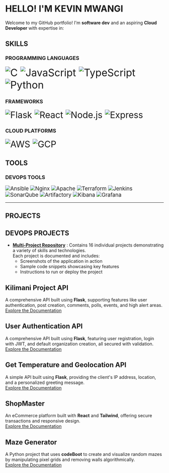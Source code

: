 # HELLO! I'M KEVIN MWANGI
Welcome to my GitHub portfolio! I'm **software dev** and an aspiring **Cloud Developer** with expertise in:
## SKILLS
### **PROGRAMMING LANGUAGES**
<span style="font-size:2rem;">![C](https://img.shields.io/badge/-C-blue) ![JavaScript](https://img.shields.io/badge/-JavaScript-yellow) ![TypeScript](https://img.shields.io/badge/-TypeScript-blue) ![Python](https://img.shields.io/badge/-Python-green)</span>

### **FRAMEWORKS**
<span style="font-size:2em;">![Flask](https://img.shields.io/badge/-Flask-lightgrey) ![React](https://img.shields.io/badge/-React-blue) ![Node.js](https://img.shields.io/badge/-Node.js-green) ![Express](https://img.shields.io/badge/-Express-lightgrey)</span>

### **CLOUD PLATFORMS**
<span style="font-size:2em;">![AWS](https://img.shields.io/badge/-AWS-orange) ![GCP](https://img.shields.io/badge/-GCP-blue)</span>

## TOOLS
### **DEVOPS TOOLS**
<span style="font-size:1.2em;">![Ansible](https://img.shields.io/badge/-Ansible-red) ![Nginx](https://img.shields.io/badge/-Nginx-green) ![Apache](https://img.shields.io/badge/-Apache-black) ![Terraform](https://img.shields.io/badge/-Terraform-blue) ![Jenkins](https://img.shields.io/badge/-Jenkins-orange) ![SonarQube](https://img.shields.io/badge/-SonarQube-lightblue) ![Artifactory](https://img.shields.io/badge/-Artifactory-darkgreen) ![Kibana](https://img.shields.io/badge/-Kibana-pink) ![Grafana](https://img.shields.io/badge/-Grafana-orange)</span>

---
## PROJECTS
## DEVOPS PROJECTS
- **[Multi-Project Repository](https://github.com/mwangiii/Steghub-devops-training)**
: Contains 16 individual projects demonstrating a variety of skills and technologies.  
Each project is documented and includes:
  - Screenshots of the application in action
  - Sample code snippets showcasing key features
  - Instructions to run or deploy the project
## Kilimani Project API  
A comprehensive API built using **Flask**, supporting features like user authentication, post creation, comments, polls, events, and high alert areas.  
[Explore the Documentation](https://github.com/mwangiii/KILIMANI_HACKATHON)  

## User Authentication API  
A comprehensive API built using **Flask**, featuring user registration, login with JWT, and default organization creation, all secured with validation.  
[Explore the Documentation](https://github.com/mwangiii/User-Authentication--Organisation)

## Get Temperature and Geolocation API  
A simple API built using **Flask**, providing the client's IP address, location, and a personalized greeting message.  
[Explore the Documentation](https://github.com/mwangiii/Get_location_and_temperature)

## ShopMaster  
An eCommerce platform built with **React** and **Tailwind**, offering secure transactions and responsive design.  
[Explore the Documentation](https://github.com/mwangiii/shopmaster)

## Maze Generator  
A Python project that uses **codeBoot** to create and visualize random mazes by manipulating pixel grids and removing walls algorithmically.  
[Explore the Documentation](https://github.com/mwangiii/MazeGamePython) 
